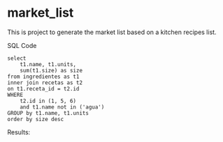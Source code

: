 # market_list
This is project to generate the market list based on a kitchen recipes list.


SQL Code
```
select 
    t1.name, t1.units, 
    sum(t1.size) as size 
from ingredientes as t1
inner join recetas as t2
on t1.receta_id = t2.id
WHERE 
    t2.id in (1, 5, 6)
    and t1.name not in ('agua')
GROUP by t1.name, t1.units
order by size desc
```

Results:
```

```
